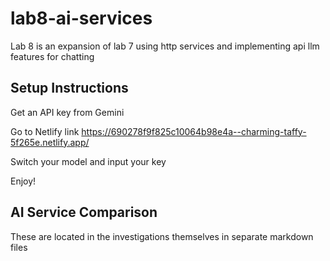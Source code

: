 # lab8-ai-services
Lab 8 is an expansion of lab 7 using http services and implementing api llm features for chatting


## Setup Instructions

Get an API key from Gemini

Go to Netlify link https://690278f9f825c10064b98e4a--charming-taffy-5f265e.netlify.app/

Switch your model and input your key

Enjoy!


## AI Service Comparison

These are located in the investigations themselves in separate markdown files